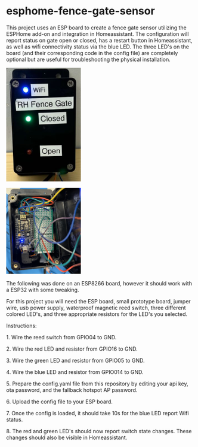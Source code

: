 # esphome-fence-gate-sensor
This project uses an ESP board to create a fence gate sensor utilizing the ESPHome add-on and integration in Homeassistant. The configuration will report status on gate open or closed, has a restart button in Homeassistant, as well as wifi connectivity status via the blue LED. The three LED's on the board (and their corresponding code in the config file) are completely optional but are useful for troubleshooting the physical installation.
<p><img src="https://github.com/cyclone182/esphome-fence-gate-sensor/blob/main/ESPHome-fence-gate-sensor.jpg" width="200" /></p>
<p></p><img src="https://github.com/cyclone182/esphome-fence-gate-sensor/blob/main/ESPHome-fence-gate-sensor-inside.jpg" width="200" /></p>

<p>The following was done on an ESP8266 board, however it should work with a ESP32 with some tweaking.</p>
<p>For this project you will need the ESP board, small prototype board, jumper wire, usb power supply, waterproof magnetic reed switch, three different colored LED's, and three appropriate resistors for the LED's you selected.</p>
<p>Instructions:</p>
<p>1. Wire the reed switch from GPIO04 to GND.</p>
<p>2. Wire the red LED and resistor from GPIO16 to GND.</p>
<p>3. Wire the green LED and resistor from GPIO05 to GND.</p>
<p>4. Wire the blue LED and resistor from GPIO014 to GND.</p>
<p>5. Prepare the config.yaml file from this repository by editing your api key, ota password, and the fallback hotspot AP password.</p>
<p>6. Upload the config file to your ESP board.</p>
<p>7. Once the config is loaded, it should take 10s for the blue LED report Wifi status.</p>
<p>8. The red and green LED's should now report switch state changes. These changes should also be visible in Homeassistant.</p>
